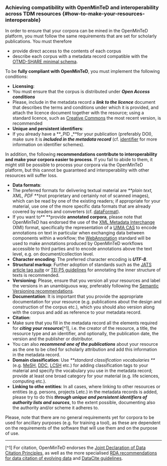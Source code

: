 ### Achieving compatibility with OpenMinTeD and interoperability across TDM resources {#how-to-make-your-resources-interoperable}

In order to ensure that your corpora can be mined in the OpenMinTeD platform, you must follow the same requirements that are set for scholarly publications. You must therefore

* provide direct access to the contents of each corpus
* describe each corpus with a metadata record compatible with the [OTMD-SHARE minimal schema](/guidelines_for_providers_of_corpora/recommended_schema_for_corpora.md).

To be **fully compliant with OpenMinTeD**, you must implement the following conditions:

* **Licensing**:
 * You must ensure that the corpus is distributed under **_Open Access conditions_**
 * Please, include in the metadata record a _**link to the licence**_ document that describes the terms and conditions under which it is provided, and attach the licence document together with the resource; using a standard licence, such as [Creative Commons](https://creativecommons.org/share-your-work/) the most recent version, is recommended
* **Unique and persistent identifiers**:
 * If you already have a **_PID _**for your publication \(preferably DOI\), make sure it is _**included in the metadata record**_ \(cf. [identifier](/corpora_identifier.md) for more information on identifier schemes\).

In addition, the following **recommendations contribute to interoperability and make your corpora easier to process**. If you fail to abide to them, it might still be possible to process your corpora via the OpenMinTeD platform, but this cannot be guaranteed and interoperability with other resources will suffer loss.

* **Data formats**: 
 * The preferred formats for delivering textual material are _**plain text, XML, PDF **_\(not proprietary and certainly not of scanned images\), which can be read by one of the existing readers; if appropriate for your material, use one of the more specific data formats that are already covered by readers and converters \(cf. [dataFormat](/corpora_dataFormat.md)\).
 * If you want to** **provide **annotated corpora**, please note that OpenMinTeD has endorsed the use of the [XML Metadata Interchange](http://www.omg.org/spec/XMI/) \(XMI\) format, specifically the representation of a [UIMA CAS](https://uima.apache.org/d/uimaj-2.9.0/references.html#ugr.ref.xmi) to encode annotations on text in particular when exchanging data between components within a workflow; the [WebAnnotation](https://www.w3.org/annotation/) standard will be used to make annotations produced by OpenMinTeD workflows accessible to third parties and to encode annotations above the text level, e.g. on document/collection level.
* **Character encoding**: The preferred character encoding is _**UTF-8**_.
* **Structural markup**: Further adoption of standards such as the [JATS article tag suite](https://jats.nlm.nih.gov/index.html) or [TEI P5 guidelines](http://www.tei-c.org/Guidelines/P5/) for annotating the inner structure of texts is recommended.
* **Versioning**: Please, ensure that you version all your resources and label the versions in an unambiguous way, preferably following the [Semantic Versioning recommendations](http://semver.org/).
* **Documentation**: It is important that you provide the appropriate documentation for your resource \(e.g. publications about the design and construction of the corpus etc.\), which you should also version along with the corpus and add as reference to your metadata record.
* **Citation**: 
 * Make sure that you fill in the metadata record all the elements required for **_citing your resource_**[^1], i.e. the creator of the resource, a title, the resource type and an identifier, and optionally, the publication date, the version and the publisher or distributor.
 * You can also _**recommend one of the publications**_ about your resource as the one to be cited for scholarly attribution and add this information in the metadata record.
* **Domain classification**: Use _**standard classification vocabularies **_\(e.g. [MeSH](https://www.nlm.nih.gov/mesh/), [DDC](https://www.oclc.org/dewey.en.html), [LCSH](http://id.loc.gov/authorities/subjects.html) etc.\) for adding classification tags to your material and specify the vocabulary you use in the metadata record; provide at least one broad category for your material \(e.g. life sciences, computing etc.\).
* **Linking to othe entities**: In all cases, where linking to other resources or entities \(e.g. persons, projects Letc.\) in the metadata records is added, please try to do this _**through unique and persistent identifiers of authority lists and sources**_, to the extent possible, documenting also the authority and/or scheme it adheres to.


Please, note that there are no general requirements yet for corpora to be used for ancillary purposes \(e.g. for training a tool\), as these are dependent on the requirements of the software that will use them and on the purpose of use.

---

[^1] For citation, OpenMinTeD endorses the [Joint Declaration of Data Citation Principles](https://www.force11.org/group/joint-declaration-data-citation-principles-final), as well as the more specialised [RDA recommendations for data citation of evolving data](https://www.rd-alliance.org/system/files/RDA-DC-Recommendations_151020.pdf) and [DataCite guidelines](https://www.datacite.org/cite-your-data.html).

